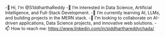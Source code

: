 -👋 Hi, I’m @S1ddharthaReddy
-👀 I’m interested in Data Science, Artificial Intelligence, and Full-Stack Development.
-🌱 I’m currently learning AI, LLMs, and building projects in the MERN stack.
-💞️ I’m looking to collaborate on AI-driven applications, Data Science projects, and innovative web solutions.
-📫 How to reach me: https://www.linkedin.com/in/siddharthareddychada/

<!---
S1ddharthaReddy/S1ddharthaReddy is a ✨ special ✨ repository because its `README.md` (this file) appears on your GitHub profile.
You can click the Preview link to take a look at your changes.
--->
